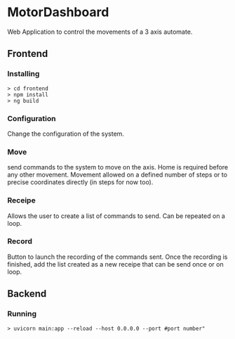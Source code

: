 # MotorDashboard
Web Application to control the movements of a 3 axis automate.

## Frontend
### Installing

```shell
> cd frontend
> npm install
> ng build
```

### Configuration

Change the configuration of the system.

### Move

send commands to the system to move on the axis.
Home is required before any other movement.
Movement allowed on a defined number of steps or to precise coordinates directly (in steps for now too).

### Receipe

Allows the user to create a list of commands to send. Can be repeated on a loop.

### Record

Button to launch the recording of the commands sent. Once the recording is finished, add the list created as a new receipe that can be send once or on loop.

## Backend
### Running

```shell
> uvicorn main:app --reload --host 0.0.0.0 --port #port number"
```
